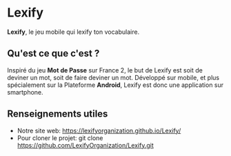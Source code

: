 # Lexify

**Lexify**, le jeu mobile qui lexify ton vocabulaire. 

## Qu'est ce que c'est ?

Inspiré du jeu **Mot de Passe** sur France 2, le but de Lexify est soit de deviner un mot, soit de faire deviner un mot. 
Développé sur mobile, et plus spécialement sur la Plateforme **Android**, Lexify est donc une application sur smartphone.

## Renseignements utiles 

* Notre site web: https://lexifyorganization.github.io/Lexify/
* Pour cloner le projet: git clone https://github.com/LexifyOrganization/Lexify.git
